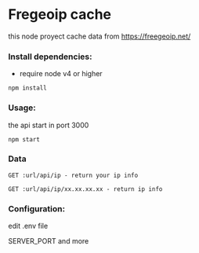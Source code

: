 # Fregeoip cache
this node proyect cache data from https://freegeoip.net/

### Install dependencies:
* require node v4 or higher

```
npm install
```

### Usage:
the api start in port 3000
```
npm start
```
### Data
```
GET :url/api/ip - return your ip info
```
```
GET :url/api/ip/xx.xx.xx.xx - return ip info
```

### Configuration:

edit .env file

SERVER_PORT and more
